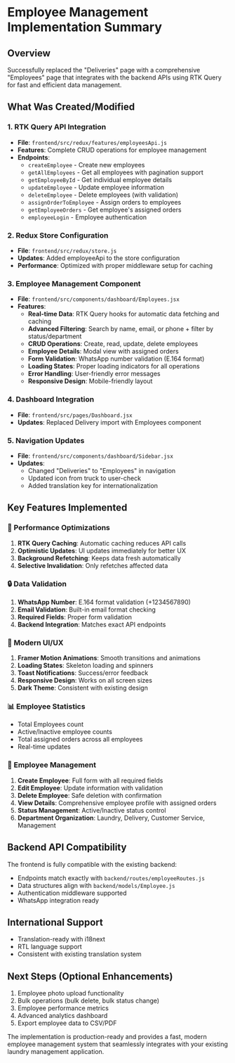 # Employee Management Implementation Summary

## Overview

Successfully replaced the "Deliveries" page with a comprehensive "Employees" page that integrates with the backend APIs using RTK Query for fast and efficient data management.

## What Was Created/Modified

### 1. RTK Query API Integration

- **File**: `frontend/src/redux/features/employeesApi.js`
- **Features**: Complete CRUD operations for employee management
- **Endpoints**:
  - `createEmployee` - Create new employees
  - `getAllEmployees` - Get all employees with pagination support
  - `getEmployeeById` - Get individual employee details
  - `updateEmployee` - Update employee information
  - `deleteEmployee` - Delete employees (with validation)
  - `assignOrderToEmployee` - Assign orders to employees
  - `getEmployeeOrders` - Get employee's assigned orders
  - `employeeLogin` - Employee authentication

### 2. Redux Store Configuration

- **File**: `frontend/src/redux/store.js`
- **Updates**: Added employeeApi to the store configuration
- **Performance**: Optimized with proper middleware setup for caching

### 3. Employee Management Component

- **File**: `frontend/src/components/dashboard/Employees.jsx`
- **Features**:
  - **Real-time Data**: RTK Query hooks for automatic data fetching and caching
  - **Advanced Filtering**: Search by name, email, or phone + filter by status/department
  - **CRUD Operations**: Create, read, update, delete employees
  - **Employee Details**: Modal view with assigned orders
  - **Form Validation**: WhatsApp number validation (E.164 format)
  - **Loading States**: Proper loading indicators for all operations
  - **Error Handling**: User-friendly error messages
  - **Responsive Design**: Mobile-friendly layout

### 4. Dashboard Integration

- **File**: `frontend/src/pages/Dashboard.jsx`
- **Updates**: Replaced Delivery import with Employees component

### 5. Navigation Updates

- **File**: `frontend/src/components/dashboard/Sidebar.jsx`
- **Updates**:
  - Changed "Deliveries" to "Employees" in navigation
  - Updated icon from truck to user-check
  - Added translation key for internationalization

## Key Features Implemented

### 🚀 Performance Optimizations

1. **RTK Query Caching**: Automatic caching reduces API calls
2. **Optimistic Updates**: UI updates immediately for better UX
3. **Background Refetching**: Keeps data fresh automatically
4. **Selective Invalidation**: Only refetches affected data

### 🔒 Data Validation

1. **WhatsApp Number**: E.164 format validation (+1234567890)
2. **Email Validation**: Built-in email format checking
3. **Required Fields**: Proper form validation
4. **Backend Integration**: Matches exact API endpoints

### 🎨 Modern UI/UX

1. **Framer Motion Animations**: Smooth transitions and animations
2. **Loading States**: Skeleton loading and spinners
3. **Toast Notifications**: Success/error feedback
4. **Responsive Design**: Works on all screen sizes
5. **Dark Theme**: Consistent with existing design

### 📊 Employee Statistics

- Total Employees count
- Active/Inactive employee counts
- Total assigned orders across all employees
- Real-time updates

### 🔧 Employee Management

1. **Create Employee**: Full form with all required fields
2. **Edit Employee**: Update information with validation
3. **Delete Employee**: Safe deletion with confirmation
4. **View Details**: Comprehensive employee profile with assigned orders
5. **Status Management**: Active/Inactive status control
6. **Department Organization**: Laundry, Delivery, Customer Service, Management

## Backend API Compatibility

The frontend is fully compatible with the existing backend:

- Endpoints match exactly with `backend/routes/employeeRoutes.js`
- Data structures align with `backend/models/Employee.js`
- Authentication middleware supported
- WhatsApp integration ready

## International Support

- Translation-ready with i18next
- RTL language support
- Consistent with existing translation system

## Next Steps (Optional Enhancements)

1. Employee photo upload functionality
2. Bulk operations (bulk delete, bulk status change)
3. Employee performance metrics
4. Advanced analytics dashboard
5. Export employee data to CSV/PDF

The implementation is production-ready and provides a fast, modern employee management system that seamlessly integrates with your existing laundry management application.
